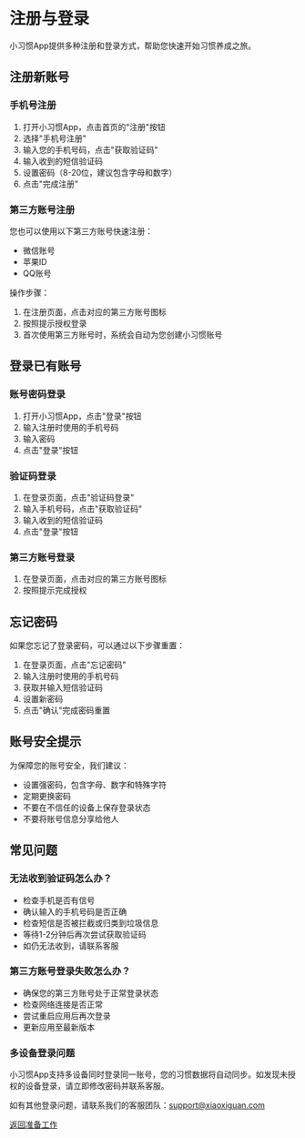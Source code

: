 # 注册与登录

小习惯App提供多种注册和登录方式，帮助您快速开始习惯养成之旅。

## 注册新账号

### 手机号注册
1. 打开小习惯App，点击首页的"注册"按钮
2. 选择"手机号注册"
3. 输入您的手机号码，点击"获取验证码"
4. 输入收到的短信验证码
5. 设置密码（8-20位，建议包含字母和数字）
6. 点击"完成注册"

### 第三方账号注册
您也可以使用以下第三方账号快速注册：
- 微信账号
- 苹果ID
- QQ账号

操作步骤：
1. 在注册页面，点击对应的第三方账号图标
2. 按照提示授权登录
3. 首次使用第三方账号时，系统会自动为您创建小习惯账号

## 登录已有账号

### 账号密码登录
1. 打开小习惯App，点击"登录"按钮
2. 输入注册时使用的手机号码
3. 输入密码
4. 点击"登录"按钮

### 验证码登录
1. 在登录页面，点击"验证码登录"
2. 输入手机号码，点击"获取验证码"
3. 输入收到的短信验证码
4. 点击"登录"按钮

### 第三方账号登录
1. 在登录页面，点击对应的第三方账号图标
2. 按照提示完成授权

## 忘记密码

如果您忘记了登录密码，可以通过以下步骤重置：
1. 在登录页面，点击"忘记密码"
2. 输入注册时使用的手机号码
3. 获取并输入短信验证码
4. 设置新密码
5. 点击"确认"完成密码重置

## 账号安全提示

为保障您的账号安全，我们建议：
- 设置强密码，包含字母、数字和特殊字符
- 定期更换密码
- 不要在不信任的设备上保存登录状态
- 不要将账号信息分享给他人

## 常见问题

### 无法收到验证码怎么办？
- 检查手机是否有信号
- 确认输入的手机号码是否正确
- 检查短信是否被拦截或归类到垃圾信息
- 等待1-2分钟后再次尝试获取验证码
- 如仍无法收到，请联系客服

### 第三方账号登录失败怎么办？
- 确保您的第三方账号处于正常登录状态
- 检查网络连接是否正常
- 尝试重启应用后再次登录
- 更新应用至最新版本

### 多设备登录问题
小习惯App支持多设备同时登录同一账号，您的习惯数据将自动同步。如发现未授权的设备登录，请立即修改密码并联系客服。

如有其他登录问题，请联系我们的客服团队：support@xiaoxiguan.com

[返回准备工作](/habit/preparation)